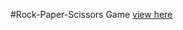 #Rock-Paper-Scissors Game
[view here](https://nenorvalls.github.io/rock-paper-scissors-game-html-css-js/)
